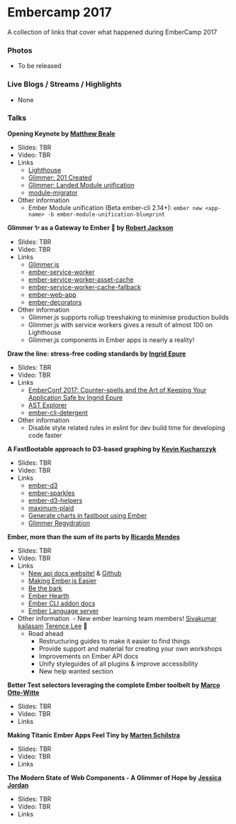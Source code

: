 # Embercamp 2017
A collection of links that cover what happened during EmberCamp 2017

### Photos

* To be released

### Live Blogs / Streams / Highlights

* None

### Talks

**Opening Keynote by [Matthew Beale](https://twitter.com/mixonic)**

- Slides: TBR
- Video: TBR
- Links
  - [Lighthouse](https://chrome.google.com/webstore/detail/lighthouse/blipmdconlkpinefehnmjammfjpmpbjk?hl=en)
  - [Glimmer: 201 Created](https://github.com/201-created/bodega-glimmer)
  - [Glimmer: Landed Module unification](https://github.com/emberjs/rfcs/blob/master/text/0143-module-unification.md)
  - [module-migrator](https://github.com/rwjblue/ember-module-migrator)
- Other information
  - Ember Module unification (Beta ember-cli 2.14+): `ember new <app-name> -b ember-module-unification-blueprint`

**Glimmer ✨ as a Gateway to Ember 🐹 by [Robert Jackson](https://twitter.com/rwjblue)**

- Slides: TBR
- Video: TBR
- Links
  - [Glimmer.js](https://glimmerjs.com/)
  - [ember-service-worker](https://github.com/DockYard/ember-service-worker)
  - [ember-service-worker-asset-cache](https://github.com/DockYard/ember-service-worker-asset-cache)
  - [ember-service-worker-cache-fallback](https://github.com/DockYard/ember-service-worker-cache-fallback)
  - [ember-web-app](https://github.com/san650/ember-web-app)
  - [ember-decorators](https://github.com/rwjblue/ember-decorators)
- Other information
  - Glimmer.js supports rollup treeshaking to minimise production builds
  - Glimmer.js with service workers gives a result of almost 100 on Lighthouse
  - Glimmer.js components in Ember apps is nearly a reality!

**Draw the line: stress-free coding standards by [Ingrid Epure](https://twitter.com/ingridepure)**

- Slides: TBR
- Video: TBR
- Links
  - [EmberConf 2017: Counter-spells and the Art of Keeping Your Application Safe by Ingrid Epure](https://www.youtube.com/watch?v=kPar8n9zaHo)
  - [AST Explorer](http://astexplorer.net/)
  - [ember-cli-detergent](https://www.npmjs.com/package/ember-cli-detergent)
- Other information
  - Disable style related rules in eslint for dev build time for developing code faster

**A FastBootable approach to D3-based graphing by [Kevin Kucharczyk](https://twitter.com/kevinkucharczyk)**

- Slides: TBR
- Video: TBR
- Links
  - [ember-d3](https://github.com/ivanvanderbyl/ember-d3)
  - [ember-sparkles](https://github.com/LocusEnergy/ember-sparkles)
  - [ember-d3-helpers](https://github.com/LocusEnergy/ember-d3-helpers)
  - [maximum-plaid](https://github.com/ivanvanderbyl/maximum-plaid)
  - [Generate charts in fastboot using Ember](https://github.com/ember-fastboot/ember-cli-fastboot/issues/105#issuecomment-187246877)
  - [Glimmer Regydration](https://github.com/glimmerjs/glimmer-vm/pull/549)

**Ember, more than the sum of its parts by [Ricardo Mendes](https://twitter.com/locks)**

- Slides: TBR
- Video: TBR
- Links
  - [New api docs website!](https://emberjs.com/api) & [Github](https://github.com/ember-learn/ember-api-docs)
  - [Making Ember.js Easier](https://emberjs.com/blog/2013/03/21/making-ember-easier.html)
  - [Be the bark](https://madhatted.com/2016/2/10/be-the-bark-ember-js-community)
  - [Ember Hearth](https://ember-hearth.readme.io/)
  - [Ember CLI addon docs](https://github.com/ember-learn/ember-cli-addon-docs)
  - [Ember Language server](https://github.com/emberwatch/ember-language-server)
- Other information
  - New ember learning team members! [Sivakumar kailasam](https://twitter.com/sivakumar_k)  [Terence Lee](https://twitter.com/hone02) 🙏
  - Road ahead
    - Restructuring guides to make it easier to find things
    - Provide support and material for creating your own workshops
    - Improvements on Ember API docs
    - Unify styleguides of all plugins & improve accessibility
    - New help wanted section

**Better Test selectors leveraging the complete Ember toolbelt by [Marco Otte-Witte](https://twitter.com/marcoow)**

- Slides: TBR
- Video: TBR
- Links

**Making Titanic Ember Apps Feel Tiny by [Marten Schilstra](https://twitter.com/Martndemus)**

- Slides: TBR
- Video: TBR
- Links

**The Modern State of Web Components - A Glimmer of Hope by [Jessica Jordan](https://twitter.com/jjordan_dev)**

- Slides: TBR
- Video: TBR
- Links

